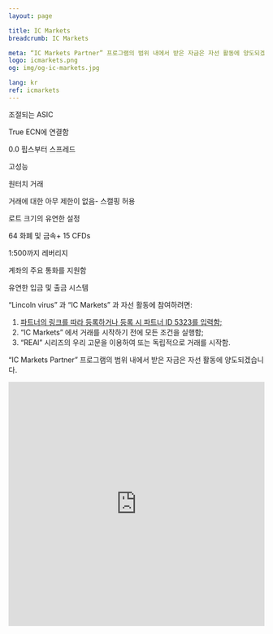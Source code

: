 ```yaml
---
layout: page

title: IC Markets
breadcrumb: IC Markets

meta: “IC Markets Partner” 프로그램의 범위 내에서 받은 자금은 자선 활동에 양도되겠습니다.
logo: icmarkets.png
og: img/og-ic-markets.jpg

lang: kr
ref: icmarkets
---
```


조절되는 ASIC

True ECN에 연결함 

0.0 핍스부터 스프레드 

고성능 

원터치 거래 

거래에 대한 아무 제한이 없음- 스캘핑 허용

로트 크기의 유연한 설정

64 화폐 및 금속+ 15 CFDs

1:500까지 레버리지 

계좌의 주요 통화를 지원함

유연한 입금 및 출금 시스템

“Lincoln virus” 과 “IC Markets” 과 자선 활동에 참여하려면:

  1. <a href="https://www.icmarkets.com/?camp=5323" target="_blank">파트너의 링크를 따라 등록하거나 등록 시 파트너 ID 5323를 입력함;</a>
  2. “IC Markets” 에서 거래를 시작하기 전에 모든 조건을 실행함;
  3. “REAl” 시리즈의 우리 고문을 이용하여 또는 독립적으로 거래를 시작함.

“IC Markets Partner” 프로그램의 범위 내에서 받은 자금은 자선 활동에 양도되겠습니다.

<iframe frameborder="0" height="480" src="https://secure.icmarkets.com//Partner/Widget/PriceWidgetWhite/5323" width="100%"></iframe>
